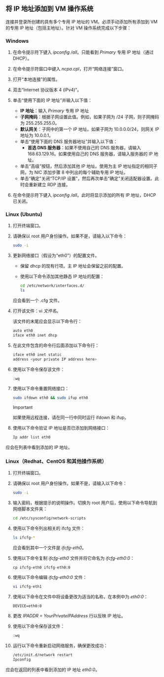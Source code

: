 ## <a name="os-config"></a>将 IP 地址添加到 VM 操作系统

连接并登录所创建的具有多个专用 IP 地址的 VM。必须手动添加所有添加到 VM 的专用 IP 地址（包括主地址）。针对 VM 操作系统完成以下步骤：

### Windows

1. 在命令提示符下键入 *ipconfig /all*。只能看到 *Primary* 专用 IP 地址（通过 DHCP）。
2. 在命令提示符窗口中键入 *ncpa.cpl*，打开“网络连接”窗口。
3. 打开“本地连接”的属性。
4. 双击“Internet 协议版本 4 (IPv4)”。
5. 单击“使用下面的 IP 地址”并输入以下值：

    * **IP 地址**：输入 *Primary* 专用 IP 地址
    * **子网掩码**：根据子网设置此值。例如，如果子网为 /24 子网，则子网掩码为 255.255.255.0。
    * **默认网关**：子网中的第一个 IP 地址。如果子网为 10.0.0.0/24，则网关 IP 地址为 10.0.0.1。
    * 单击“使用下面的 DNS 服务器地址”并输入以下值：
        * **首选 DNS 服务器**：如果不使用自己的 DNS 服务器，请输入 168.63.129.16。如果使用自己的 DNS 服务器，请输入服务器的 IP 地址。
    * 单击“高级”按钮，然后添加其他 IP 地址。使用为主 IP 地址指定的相同子网，为 NIC 添加步骤 8 中列出的每个辅助专用 IP 地址。
    * 单击“确定”关闭“TCP/IP 设置”，然后再次单击“确定”关闭适配器设置。此时会重新建立 RDP 连接。
6. 在命令提示符下键入 *ipconfig /all*。此时将显示添加的所有 IP 地址，DHCP 已关闭。

### Linux (Ubuntu)

1. 打开终端窗口。
2. 请确保以 root 用户身份操作。如果不是，请输入以下命令：

    ```bash
    sudo -i
    ```

3. 更新网络接口（假设为“eth0”）的配置文件。

    * 保留 dhcp 的现有行项。主 IP 地址会保留之前的配置。
    * 使用以下命令添加其他静态 IP 地址的配置：

        ```bash
        cd /etc/network/interfaces.d/
        ls
        ```

    应会看到一个 .cfg 文件。
4. 打开该文件：vi *文件名*。

    该文件的末尾应会显示以下命令行：

    ```bash
    auto eth0
    iface eth0 inet dhcp
    ```

5. 在此文件包含的命令行后面添加以下命令行：

    ```bash
    iface eth0 inet static
    address <your private IP address here>
    ```

6. 使用以下命令保存该文件：

    ```bash
    :wq
    ```

7. 使用以下命令重置网络接口：

    ```bash
    sudo ifdown eth0 && sudo ifup eth0
    ```

    > [!IMPORTANT]
    > 如果使用远程连接，请在同一行中同时运行 ifdown 和 ifup。
    >

8. 使用以下命令验证 IP 地址是否已添加到网络接口：

    ```bash
    Ip addr list eth0
    ```

应会在列表中看到添加的 IP 地址。

### Linux（Redhat、CentOS 和其他操作系统）

1. 打开终端窗口。
2. 请确保以 root 用户身份操作。如果不是，请输入以下命令：

    ```bash
    sudo -i
    ```

3. 输入密码，根据提示的说明操作。切换为 root 用户后，使用以下命令导航到网络脚本文件夹：

    ```bash
    cd /etc/sysconfig/network-scripts
    ```

4. 使用以下命令列出相关的 ifcfg 文件：

    ```bash
    ls ifcfg-*
    ```

    应会看到其中一个文件是 *ifcfg-eth0*。

5. 使用以下命令复制 *ifcfg-eth0* 文件并将它命名为 *ifcfg-eth0:0*：

    ```
    cp ifcfg-eth0 ifcfg-eth0:0
    ```

6. 使用以下命令编辑 *ifcfg-eth0:0* 文件：

    ```bash
    vi ifcfg-eth1
    ```

7. 使用以下命令在文件中将设备更改为适当的名称，在本例中为 *eth0:0*：

    ```
    DEVICE=eth0:0
    ```

8. 更改 *IPADDR = YourPrivateIPAddress* 行以反映 IP 地址。
9. 使用以下命令保存该文件：

    ```bash
    :wq
    ```

10. 运行以下命令重新启动网络服务，确保更改成功：

    ```bash
    /etc/init.d/network restart
    Ipconfig
    ```

应会在返回的列表中看到添加的 IP 地址 *eth0:0*。

<!---HONumber=Mooncake_1226_2016-->